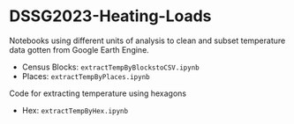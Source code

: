 # DSSG2023-Heating-Loads

Notebooks using different units of analysis to clean and subset temperature data gotten from Google Earth Engine.
* Census Blocks: `extractTempByBlockstoCSV.ipynb`
* Places: `extractTempByPlaces.ipynb`
  
Code for extracting temperature using hexagons
* Hex: `extractTempByHex.ipynb`
